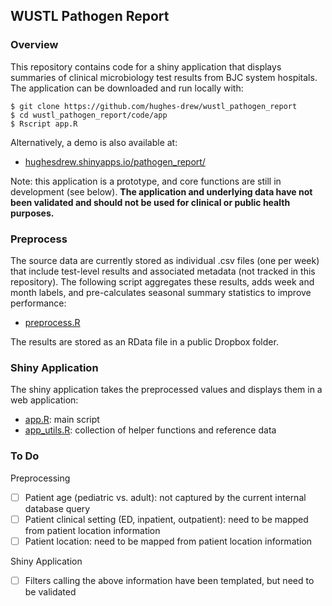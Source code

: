 ## WUSTL Pathogen Report

### Overview
This repository contains code for a shiny application that displays summaries of clinical microbiology test results from BJC system hospitals. The application can be downloaded and run locally with:

```
$ git clone https://github.com/hughes-drew/wustl_pathogen_report
$ cd wustl_pathogen_report/code/app
$ Rscript app.R
```

Alternatively, a demo is also available at:

- [hughesdrew.shinyapps.io/pathogen_report/](https://hughesdrew.shinyapps.io/pathogen_report/)

Note: this application is a prototype, and core functions are still in development (see below). **The application and underlying data have not been validated and should not be used for clinical or public health purposes.**

### Preprocess
The source data are currently stored as individual .csv files (one per week) that include test-level results and associated metadata (not tracked in this repository). The following script aggregates these results, adds week and month labels, and pre-calculates seasonal summary statistics to improve performance:

- [preprocess.R](code/preprocess/preprocess.R)

The results are stored as an RData file in a public Dropbox folder.

### Shiny Application

The shiny application takes the preprocessed values and displays them in a web application:

- [app.R](code/app/app.R): main script
- [app_utils.R](code/app/app_utils.R): collection of helper functions and reference data

### To Do

Preprocessing
- [ ] Patient age (pediatric vs. adult): not captured by the current internal database query
- [ ] Patient clinical setting (ED, inpatient, outpatient): need to be mapped from patient location information
- [ ] Patient location: need to be mapped from patient location information

Shiny Application
- [ ] Filters calling the above information have been templated, but need to be validated
